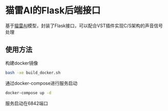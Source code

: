 # 猫雷AI的Flask后端接口

基于[猫雷AI](https://github.com/IceKyrin/sovits_f0_infer)模型，封装了Flask接口，可以配合VST插件实现C/S架构的声音信号处理

## 使用方法

构建docker镜像

```bash
bash -xe build_docker.sh
```

通过docker-compose进行服务启动

```bash
docker-compose up -d
```

服务启动在6842端口
